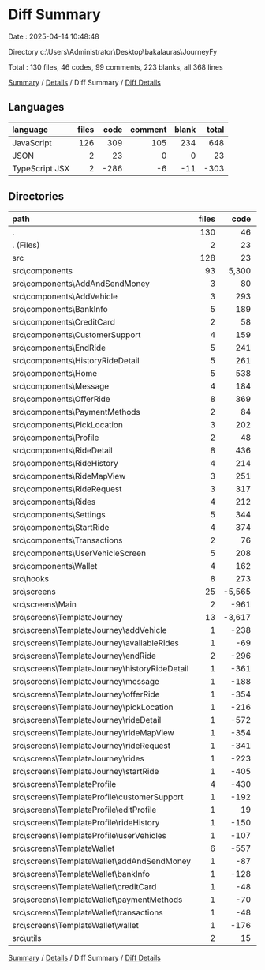 # Diff Summary

Date : 2025-04-14 10:48:48

Directory c:\\Users\\Administrator\\Desktop\\bakalauras\\JourneyFy

Total : 130 files,  46 codes, 99 comments, 223 blanks, all 368 lines

[Summary](results.md) / [Details](details.md) / Diff Summary / [Diff Details](diff-details.md)

## Languages
| language | files | code | comment | blank | total |
| :--- | ---: | ---: | ---: | ---: | ---: |
| JavaScript | 126 | 309 | 105 | 234 | 648 |
| JSON | 2 | 23 | 0 | 0 | 23 |
| TypeScript JSX | 2 | -286 | -6 | -11 | -303 |

## Directories
| path | files | code | comment | blank | total |
| :--- | ---: | ---: | ---: | ---: | ---: |
| . | 130 | 46 | 99 | 223 | 368 |
| . (Files) | 2 | 23 | 0 | 0 | 23 |
| src | 128 | 23 | 99 | 223 | 345 |
| src\\components | 93 | 5,300 | 75 | 388 | 5,763 |
| src\\components\\AddAndSendMoney | 3 | 80 | 3 | 12 | 95 |
| src\\components\\AddVehicle | 3 | 293 | 0 | 22 | 315 |
| src\\components\\BankInfo | 5 | 189 | 5 | 19 | 213 |
| src\\components\\CreditCard | 2 | 58 | 2 | 8 | 68 |
| src\\components\\CustomerSupport | 4 | 159 | 4 | 15 | 178 |
| src\\components\\EndRide | 5 | 241 | 5 | 16 | 262 |
| src\\components\\HistoryRideDetail | 5 | 261 | 0 | 18 | 279 |
| src\\components\\Home | 5 | 538 | 1 | 26 | 565 |
| src\\components\\Message | 4 | 184 | 4 | 16 | 204 |
| src\\components\\OfferRide | 8 | 369 | 8 | 32 | 409 |
| src\\components\\PaymentMethods | 2 | 84 | 2 | 8 | 94 |
| src\\components\\PickLocation | 3 | 202 | 3 | 12 | 217 |
| src\\components\\Profile | 2 | 48 | 1 | 2 | 51 |
| src\\components\\RideDetail | 8 | 436 | 8 | 30 | 474 |
| src\\components\\RideHistory | 4 | 214 | 4 | 13 | 231 |
| src\\components\\RideMapView | 3 | 251 | 3 | 18 | 272 |
| src\\components\\RideRequest | 3 | 317 | 4 | 19 | 340 |
| src\\components\\Rides | 4 | 212 | 4 | 13 | 229 |
| src\\components\\Settings | 5 | 344 | 2 | 23 | 369 |
| src\\components\\StartRide | 4 | 374 | 4 | 18 | 396 |
| src\\components\\Transactions | 2 | 76 | 2 | 8 | 86 |
| src\\components\\UserVehicleScreen | 5 | 208 | 1 | 20 | 229 |
| src\\components\\Wallet | 4 | 162 | 5 | 20 | 187 |
| src\\hooks | 8 | 273 | 9 | 39 | 321 |
| src\\screens | 25 | -5,565 | 15 | -206 | -5,756 |
| src\\screens\\Main | 2 | -961 | -8 | -32 | -1,001 |
| src\\screens\\TemplateJourney | 13 | -3,617 | 12 | -125 | -3,730 |
| src\\screens\\TemplateJourney\\addVehicle | 1 | -238 | 0 | -8 | -246 |
| src\\screens\\TemplateJourney\\availableRides | 1 | -69 | 3 | 0 | -66 |
| src\\screens\\TemplateJourney\\endRide | 2 | -296 | -2 | -7 | -305 |
| src\\screens\\TemplateJourney\\historyRideDetail | 1 | -361 | 0 | -16 | -377 |
| src\\screens\\TemplateJourney\\message | 1 | -188 | 1 | -5 | -192 |
| src\\screens\\TemplateJourney\\offerRide | 1 | -354 | 3 | -11 | -362 |
| src\\screens\\TemplateJourney\\pickLocation | 1 | -216 | 3 | -13 | -226 |
| src\\screens\\TemplateJourney\\rideDetail | 1 | -572 | 1 | -19 | -590 |
| src\\screens\\TemplateJourney\\rideMapView | 1 | -354 | 1 | -15 | -368 |
| src\\screens\\TemplateJourney\\rideRequest | 1 | -341 | 3 | -11 | -349 |
| src\\screens\\TemplateJourney\\rides | 1 | -223 | 3 | -8 | -228 |
| src\\screens\\TemplateJourney\\startRide | 1 | -405 | -4 | -12 | -421 |
| src\\screens\\TemplateProfile | 4 | -430 | 5 | -22 | -447 |
| src\\screens\\TemplateProfile\\customerSupport | 1 | -192 | 1 | -8 | -199 |
| src\\screens\\TemplateProfile\\editProfile | 1 | 19 | 2 | -4 | 17 |
| src\\screens\\TemplateProfile\\rideHistory | 1 | -150 | 2 | -3 | -151 |
| src\\screens\\TemplateProfile\\userVehicles | 1 | -107 | 0 | -7 | -114 |
| src\\screens\\TemplateWallet | 6 | -557 | 6 | -27 | -578 |
| src\\screens\\TemplateWallet\\addAndSendMoney | 1 | -87 | 1 | -4 | -90 |
| src\\screens\\TemplateWallet\\bankInfo | 1 | -128 | 1 | -6 | -133 |
| src\\screens\\TemplateWallet\\creditCard | 1 | -48 | 1 | -4 | -51 |
| src\\screens\\TemplateWallet\\paymentMethods | 1 | -70 | 1 | -3 | -72 |
| src\\screens\\TemplateWallet\\transactions | 1 | -48 | 1 | -2 | -49 |
| src\\screens\\TemplateWallet\\wallet | 1 | -176 | 1 | -8 | -183 |
| src\\utils | 2 | 15 | 0 | 2 | 17 |

[Summary](results.md) / [Details](details.md) / Diff Summary / [Diff Details](diff-details.md)